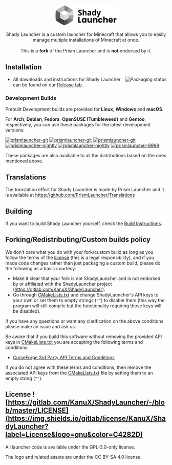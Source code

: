 <p align="center">
<picture>
  <source media="(prefers-color-scheme: dark)" srcset="/program_info/org.shadylauncher.ShadyLauncher.logo-darkmode.svg">
  <source media="(prefers-color-scheme: light)" srcset="/program_info/org.shadylauncher.ShadyLauncher.logo.svg">
  <img alt="Shady Launcher" src="/program_info/org.shadylauncher.ShadyLauncher.logo.svg" width="40%">
</picture>
</p>

<p align="center">
  Shady Launcher is a custom launcher for Minecraft that allows you to easily manage multiple installations of Minecraft at once.<br />
  <br />This is a <b>fork</b> of the Prism Launcher and is <b>not</b> endorsed by it.
</p>

## Installation

<a href="https://repology.org/project/shadylauncher/versions">
    <img src="https://repology.org/badge/vertical-allrepos/shadylauncher.svg" alt="Packaging status" align="right">
</a>

- All downloads and instructions for Shady Launcher can be found on our [Release tab](https://gitlab.com/KanuX/ShadyLauncher/-/releases).

### Development Builds

Prebuilt Development builds are provided for **Linux**, **Windows** and **macOS**.

For **Arch**, **Debian**, **Fedora**, **OpenSUSE (Tumbleweed)** and **Gentoo**, respectively, you can use these packages for the latest development versions:

[![prismlauncher-git](https://img.shields.io/badge/aur-prismlauncher--git-1793D1?label=AUR&logo=archlinux&logoColor=white)](https://aur.archlinux.org/packages/prismlauncher-git)
[![prismlauncher-git](https://img.shields.io/badge/aur-prismlauncher--qt5--git-1793D1?label=AUR&logo=archlinux&logoColor=white)](https://aur.archlinux.org/packages/prismlauncher-qt5-git)
[![prismlauncher-git](https://img.shields.io/badge/mpr-prismlauncher--git-A80030?label=MPR&logo=debian&logoColor=white)](https://mpr.makedeb.org/packages/prismlauncher-git)<br />
[![prismlauncher-nightly](https://img.shields.io/badge/copr-prismlauncher--nightly-51A2DA?label=CORP&logo=fedora&logoColor=white)](https://copr.fedorainfracloud.org/coprs/g3tchoo/prismlauncher/)
[![prismlauncher-nightly](https://img.shields.io/badge/OBS-prismlauncher--nightly-3AB6A9?logo=opensuse&logoColor=white)](https://build.opensuse.org/project/show/home:getchoo)
[![prismlauncher-9999](https://img.shields.io/badge/gentoo-prismlauncher--9999-4D4270?label=Gentoo&logo=gentoo&logoColor=white)](https://packages.gentoo.org/packages/games-action/prismlauncher)

These packages are also availiable to all the distributions based on the ones mentioned above.

## Translations

The translation effort for Shady Launcher is made by Prism Launcher and it is available at <https://github.com/PrismLauncher/Translations>

## Building

If you want to build Shady Launcher yourself, check the [Build Instructions](https://gitlab.com/KanuX/ShadyLauncher/-/blob/master/BUILD.md).

## Forking/Redistributing/Custom builds policy

We don't care what you do with your fork/custom build as long as you follow the terms of the [license](https://gitlab.com/KanuX/ShadyLauncher/-/blob/master/LICENSE) (this is a legal responsibility), and if you made code changes rather than just packaging a custom build, please do the following as a basic courtesy:

- Make it clear that your fork is not ShadyLauncher and is not endorsed by or affiliated with the ShadyLauncher project (<https://gitlab.com/KanuX/ShadyLauncher>).
- Go through [CMakeLists.txt](https://gitlab.com/KanuX/ShadyLauncher/-/blob/master/CMakeLists.txt) and change ShadyLauncher's API keys to your own or set them to empty strings (`""`) to disable them (this way the program will still compile but the functionality requiring those keys will be disabled).

If you have any questions or want any clarification on the above conditions please make an issue and ask us.

Be aware that if you build this software without removing the provided API keys in [CMakeLists.txt](https://gitlab.com/KanuX/ShadyLauncher/-/blob/master/CMakeLists.txt) you are accepting the following terms and conditions:

- [CurseForge 3rd Party API Terms and Conditions](https://support.curseforge.com/en/support/solutions/articles/9000207405-curse-forge-3rd-party-api-terms-and-conditions)

If you do not agree with these terms and conditions, then remove the associated API keys from the [CMakeLists.txt](https://gitlab.com/KanuX/ShadyLauncher/-/blob/master/CMakeLists.txt) file by setting them to an empty string (`""`).

## License ![https://gitlab.com/KanuX/ShadyLauncher/-/blob/master/LICENSE](https://img.shields.io/gitlab/license/KanuX/ShadyLauncher?label=License&logo=gnu&color=C4282D)

All launcher code is available under the GPL-3.0-only license.

The logo and related assets are under the CC BY-SA 4.0 license.
